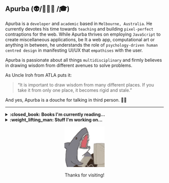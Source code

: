 ## Apurba (:alien:/👨🏽‍💻 /🎓)

Apurba is a `developer` and `academic` based in `Melbourne, Australia`. He currently devotes his time towards `teaching` and building `pixel-perfect` contraptions for the web. While Apurba thrives on employing `JavaScript` to create miscellaneous applications, be It a web app, computational art or anything in between, he understands the role of `psychology-driven human centred design` in manifesting UI/UX that `empathises` with the user.

Apurba is passionate about all things `multidisciplinary` and firmly believes in drawing wisdom from different avenues to solve problems. 

As Uncle Iroh from ATLA puts it:

> “It is important to draw wisdom from many different places. If you take it from only one place, it becomes rigid and stale.”

And yes, Apurba is a douche for talking in third person. :man_shrugging:
<hr>
  <details>
  <summary><b>:closed_book: Books I'm currently reading...</b>
    </summary>
  <table>
    <th>Book</th>
    <th>Comment</th>
    <tr>
      <td>Design for Hackers - Reverse Engineering Beauty</td>
      <td>Reading</td>
    </tr>
    <tr>
      <td>Design Thinking for the Greater Good - Innovation in the Social Sector</td>
      <td>On hold for now</td>
    </tr>
  </table>
  </details>
  <details>
  <summary><b>:weight_lifting_man: Stuff I'm working on...</b>
    </summary>
  <table>
    <th>Stuff</th>
    <th>Description</th>
    <th>Progress</th>
    <tr>
      <td>Add it to the list - The Webapp</td>
      <td>Inspired by a YouTube comedy sketch by Julie Nolke, this vanilla JS application helps you organize and keep track of all
      the recommendations your friends keep imposing on you.</td>
      <td>Ongoing</td>
    </tr>
     <tr>
      <td>Speech Graffiti</td>
      <td>An application that generates graffiti style typography of whatever you're speaking as you speak.</td>
      <td>Ideation</td>
    </tr>
  </table>
  </details>
  
  <p align ='center'>
    <img src = 'https://github.com/bradleybossard/slack-animated-emoji/blob/master/gifs/keyboard_shark.gif'></img>
  </p>
  <p align = 'center'>Thanks for visiting!</p>

